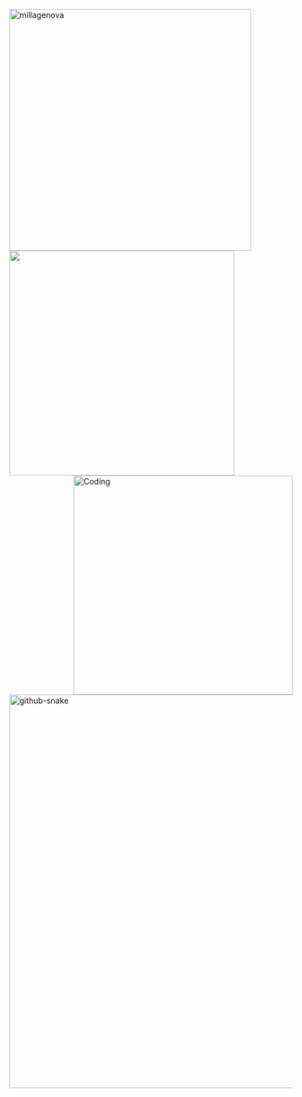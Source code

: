 <p>
  <img  align="center" src="https://github-readme-streak-stats.herokuapp.com/?user=millagenova&" alt="millagenova" width="430"/>
    <img align="left" src="https://github-readme-stats.vercel.app/api?username=MillaGenova&show_icons=true&hide_border=true&&count_private=true&include_all_commits=true" width="400" /> 
</p>

<p>
 <img align="right" alt="Coding" width="390" src="https://i.pinimg.com/originals/fe/b6/b6/feb6b68d5ffc34b5f5f03f72b035f04e.gif" /> 
</p> 
<picture>
  <source media="(prefers-color-scheme: dark)" srcset="https://raw.githubusercontent.com/tobiasmeyhoefer/tobiasmeyhoefer/output/github-snake-dark.svg" />
  <source media="(prefers-color-scheme: light)" srcset="https://raw.githubusercontent.com/tobiasmeyhoefer/tobiasmeyhoefer/output/github-snake.svg" />
  <img alt="github-snake" width="700" src="https://raw.githubusercontent.com/tobiasmeyhoefer/tobiasmeyhoefer/output/github-snake.svg" />
</picture>
